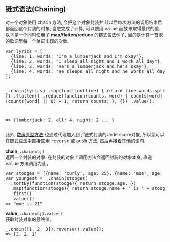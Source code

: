 <h2 id="chaining">链式语法(Chaining)</h2>
<p>
    对一个对象使用 <tt>chain</tt> 方法, 会把这个对象封装并
    让以后每次方法的调用结束后都返回这个封装的对象, 当您完成了计算,
    可以使用 <tt>value</tt> 函数来取得最终的值.
    以下是一个同时使用了 <b>map/flatten/reduce</b>
    的链式语法例子, 目的是计算一首歌的歌词里每一个单词出现的次数.
</p>
<pre>
var lyrics = [
  {line: 1, words: "I'm a lumberjack and I'm okay"},
  {line: 2, words: "I sleep all night and I work all day"},
  {line: 3, words: "He's a lumberjack and he's okay"},
  {line: 4, words: "He sleeps all night and he works all day"}
];

_.chain(lyrics)
  .map(function(line) { return line.words.split(' '); })
  .flatten()
  .reduce(function(counts, word) {
    counts[word] = (counts[word] || 0) + 1;
    return counts;
  }, {})
  .value();

=&gt; {lumberjack: 2, all: 4, night: 2 ... }</pre>
<p>
    此外, <a href="https://developer.mozilla.org/en/JavaScript/Reference/Global_Objects/Array/prototype">数组原型方法</a>
    也通过代理加入到了链式封装的Underscore对象, 所以您可以
    在链式语法中直接使用 <tt>reverse</tt> 或 <tt>push</tt> 方法,
    然后再接着其他的语句.
</p>
<p id="chain">
    <b class="header">chain</b><code>_.chain(obj)</code>
    <br />
    返回一个封装的对象. 在封装的对象上调用方法会返回封装的对象本身,
    直道 <tt>value</tt> 方法调用为止。
</p>
<pre>
var stooges = [{name: 'curly', age: 25}, {name: 'moe', age: 21}, {name: 'larry', age: 23}];
var youngest = _.chain(stooges)
  .sortBy(function(stooge){ return stooge.age; })
  .map(function(stooge){ return stooge.name + ' is ' + stooge.age; })
  .first()
  .value();
=&gt; "moe is 21"
</pre>
<p id="value">
    <b class="header">value</b><code>_.chain(obj).value()</code>
    <br />
    获取封装对象的最终值。
</p>
<pre>
_.chain([1, 2, 3]).reverse().value();
=&gt; [3, 2, 1]
</pre>